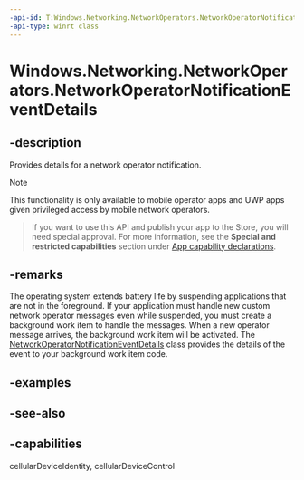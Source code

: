 ```yaml
---
-api-id: T:Windows.Networking.NetworkOperators.NetworkOperatorNotificationEventDetails
-api-type: winrt class
---
```


<!-- Class syntax.
public class NetworkOperatorNotificationEventDetails : Windows.Networking.NetworkOperators.INetworkOperatorNotificationEventDetails, Windows.Networking.NetworkOperators.INetworkOperatorTetheringEntitlementCheck
-->

# Windows.Networking.NetworkOperators.NetworkOperatorNotificationEventDetails

## -description
Provides details for a network operator notification.

> [!NOTE]
> This functionality is only available to mobile operator apps and UWP apps given privileged access by mobile network operators.



> If you want to use this API and publish your app to the Store, you will need special approval. For more information, see the **Special and restricted capabilities** section under [App capability declarations](https://docs.microsoft.com/windows/uwp/packaging/app-capability-declarations). 

## -remarks
The operating system extends battery life by suspending applications that are not in the foreground. If your application must handle new custom network operator messages even while suspended, you must create a background work item to handle the messages. When a new operator message arrives, the background work item will be activated. The [NetworkOperatorNotificationEventDetails](networkoperatornotificationeventdetails.md) class provides the details of the event to your background work item code.

## -examples

## -see-also
## -capabilities
cellularDeviceIdentity, cellularDeviceControl
